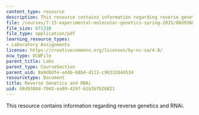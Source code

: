 ```yaml
---
content_type: resource
description: This resource contains information regarding reverse genetics and RNAi.
file: /courses/7-15-experimental-molecular-genetics-spring-2015/08d9388d7043ea094297b1b3bfb26821_MIT7_15S15_RNAi_feeding.pdf
file_size: 671310
file_type: application/pdf
learning_resource_types:
- Laboratory Assignments
license: https://creativecommons.org/licenses/by-nc-sa/4.0/
ocw_type: OCWFile
parent_title: Labs
parent_type: CourseSection
parent_uid: 8a9d0dfe-ed4b-68b4-d111-c90332844534
resourcetype: Document
title: Reverse Genetics and RNAi
uid: 08d9388d-7043-ea09-4297-b1b3bfb26821
---
```

This resource contains information regarding reverse genetics and RNAi.